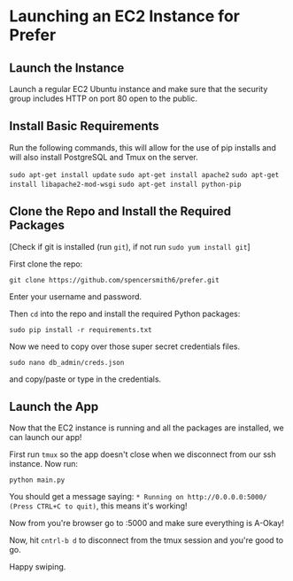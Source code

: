 # Launching an EC2 Instance for Prefer

## Launch the Instance

Launch a regular EC2 Ubuntu instance and make sure that the security group includes HTTP on port 80 open to the public.

## Install Basic Requirements

Run the following commands, this will allow for the use of pip installs and will also install PostgreSQL and Tmux on the server.

`sudo apt-get install update`
`sudo apt-get install apache2`
`sudo apt-get install libapache2-mod-wsgi`
`sudo apt-get install python-pip`

## Clone the Repo and Install the Required Packages

[Check if git is installed (run `git`), if not run `sudo yum install git`]

First clone the repo:

`git clone https://github.com/spencersmith6/prefer.git`

Enter your username and password.

Then `cd` into the repo and install the required Python packages:

`sudo pip install -r requirements.txt`

Now we need to copy over those super secret credentials files.

`sudo nano db_admin/creds.json`

and copy/paste or type in the credentials.

## Launch the App

Now that the EC2 instance is running and all the packages are installed, we can launch our app!

First run `tmux` so the app doesn't close when we disconnect from our ssh instance. Now run:

`python main.py`

You should get a message saying: `* Running on http://0.0.0.0:5000/ (Press CTRL+C to quit)`, this means it's working!

Now from you're browser go to <the EC2 DNS>:5000 and make sure everything is A-Okay!

Now, hit `cntrl-b d` to disconnect from the tmux session and you're good to go.

Happy swiping.


